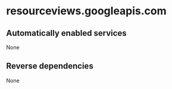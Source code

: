 # resourceviews.googleapis.com

## Automatically enabled services

None

## Reverse dependencies

None
